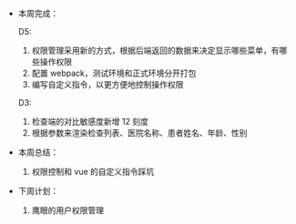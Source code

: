 - 本周完成：

  D5:

  1. 权限管理采用新的方式，根据后端返回的数据来决定显示哪些菜单，有哪些操作权限
  2. 配置 webpack，测试环境和正式环境分开打包
  3. 编写自定义指令，以更方便地控制操作权限

  D3:

  1. 检查端的对比敏感度新增 12 刻度
  2. 根据参数来渲染检查列表、医院名称、患者姓名、年龄、性别

- 本周总结：

  1. 权限控制和 vue 的自定义指令踩坑

- 下周计划：

  1. 鹰眼的用户权限管理